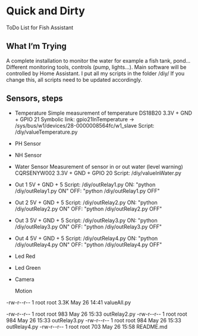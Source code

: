 # Quick and Dirty
ToDo List for Fish Assistant

## What I’m Trying
A complete installation to monitor the water for example a fish tank, pond...
Different monitoring tools, controls (pump, lights...). 
Main software will be controlled by Home Assistant.
I put all my scripts in the folder /diy/
If you change this, all scripts need to be updated accordingly.

## Sensors, steps
- Temperature
    Simple measurement of temperature
    DS18B20
    3.3V + GND + GPIO 21
    Symbolic link: gpio21InTemperature -> /sys/bus/w1/devices/28-0000008564fc/w1_slave
    Script: /diy/valueTemperature.py

- PH Sensor

- NH Sensor

- Water Sensor
    Measurement of sensor in or out water (level warning)
    CQRSENYW002
    3.3V + GND + GPIO 20
    Script: /diy/valueInWater.py

- Out 1
    5V + GND + 5
    Script: /diy/outRelay1.py
        ON: "python /diy/outRelay1.py ON"
        OFF: "python /diy/outRelay1.py OFF"

- Out 2
    5V + GND + 5
    Script: /diy/outRelay2.py
        ON: "python /diy/outRelay2.py ON"
        OFF: "python /diy/outRelay2.py OFF"

- Out 3
    5V + GND + 5
    Script: /diy/outRelay3.py
        ON: "python /diy/outRelay3.py ON"
        OFF: "python /diy/outRelay3.py OFF"

- Out 4
    5V + GND + 5
    Script: /diy/outRelay4.py
        ON: "python /diy/outRelay4.py ON"
        OFF: "python /diy/outRelay4.py OFF"


- Led Red


- Led Green


- Camera

  Motion




-rw-r--r-- 1 root root 3.3K May 26 14:41 valueAll.py

-rw-r--r-- 1 root root  983 May 26 15:33 outRelay2.py
-rw-r--r-- 1 root root  984 May 26 15:33 outRelay3.py
-rw-r--r-- 1 root root  984 May 26 15:33 outRelay4.py
-rw-r--r-- 1 root root  703 May 26 15:58 README.md
  
